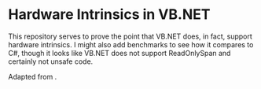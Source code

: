 # Hardware Intrinsics in VB.NET
This repository serves to prove the point that VB.NET does, in fact, support hardware intrinsics. I might also add benchmarks to see how it compares to C#, though it looks like VB.NET does not support ReadOnlySpan and certainly not unsafe code.

Adapted from [](https://devblogs.microsoft.com/dotnet/hardware-intrinsics-in-net-core/).